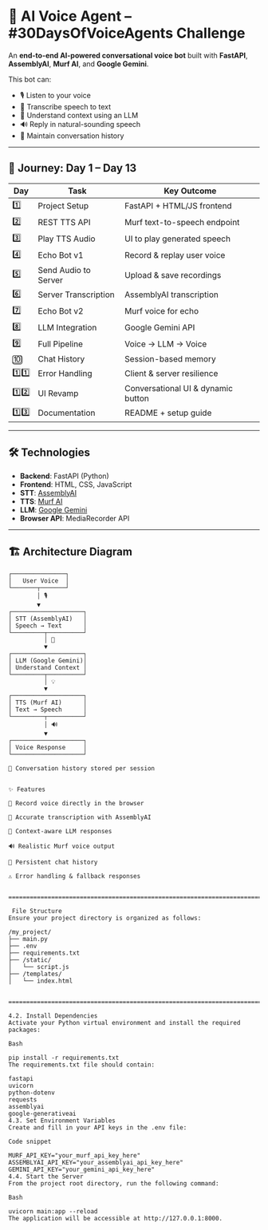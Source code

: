 # 🎤 AI Voice Agent – #30DaysOfVoiceAgents Challenge

An **end-to-end AI-powered conversational voice bot** built with **FastAPI**, **AssemblyAI**, **Murf AI**, and **Google Gemini**.

This bot can:
- 🎙 Listen to your voice
- 📝 Transcribe speech to text
- 🤖 Understand context using an LLM
- 🔊 Reply in natural-sounding speech
- 💬 Maintain conversation history

---

## 📅 Journey: Day 1 – Day 13

| Day | Task | Key Outcome |
|-----|------|-------------|
| 1️⃣ | Project Setup | FastAPI + HTML/JS frontend |
| 2️⃣ | REST TTS API | Murf text-to-speech endpoint |
| 3️⃣ | Play TTS Audio | UI to play generated speech |
| 4️⃣ | Echo Bot v1 | Record & replay user voice |
| 5️⃣ | Send Audio to Server | Upload & save recordings |
| 6️⃣ | Server Transcription | AssemblyAI transcription |
| 7️⃣ | Echo Bot v2 | Murf voice for echo |
| 8️⃣ | LLM Integration | Google Gemini API |
| 9️⃣ | Full Pipeline | Voice → LLM → Voice |
| 🔟 | Chat History | Session-based memory |
| 1️⃣1️⃣ | Error Handling | Client & server resilience |
| 1️⃣2️⃣ | UI Revamp | Conversational UI & dynamic button |
| 1️⃣3️⃣ | Documentation | README + setup guide |

---

## 🛠 Technologies
- **Backend**: FastAPI (Python)
- **Frontend**: HTML, CSS, JavaScript
- **STT**: [AssemblyAI](https://www.assemblyai.com/)
- **TTS**: [Murf AI](https://murf.ai/)
- **LLM**: [Google Gemini](https://ai.google.dev/)
- **Browser API**: MediaRecorder API

---

## 🏗 Architecture Diagram

```plaintext
┌───────────────┐
│   User Voice  │
└───────┬───────┘
        │ 🎙
        ▼
┌────────────────────┐
│ STT (AssemblyAI)   │
│ Speech → Text      │
└─────────┬──────────┘
          │ 📝
          ▼
┌────────────────────┐
│ LLM (Google Gemini)│
│ Understand Context │
└─────────┬──────────┘
          │ 💡
          ▼
┌────────────────────┐
│ TTS (Murf AI)      │
│ Text → Speech      │
└─────────┬──────────┘
          │ 🔊
          ▼
┌────────────────────┐
│ Voice Response     │
└────────────────────┘

💬 Conversation history stored per session


✨ Features

🎤 Record voice directly in the browser

📝 Accurate transcription with AssemblyAI

🤖 Context-aware LLM responses

🔊 Realistic Murf voice output

💬 Persistent chat history

⚠ Error handling & fallback responses


==============================================================================================================================================================================

 File Structure
Ensure your project directory is organized as follows:

/my_project/
├── main.py
├── .env
├── requirements.txt
├── /static/
│   └── script.js
├── /templates/
│   └── index.html


==========================================================================================================================================================================

4.2. Install Dependencies
Activate your Python virtual environment and install the required packages:

Bash

pip install -r requirements.txt
The requirements.txt file should contain:

fastapi
uvicorn
python-dotenv
requests
assemblyai
google-generativeai
4.3. Set Environment Variables
Create and fill in your API keys in the .env file:

Code snippet

MURF_API_KEY="your_murf_api_key_here"
ASSEMBLYAI_API_KEY="your_assemblyai_api_key_here"
GEMINI_API_KEY="your_gemini_api_key_here"
4.4. Start the Server
From the project root directory, run the following command:

Bash

uvicorn main:app --reload
The application will be accessible at http://127.0.0.1:8000.